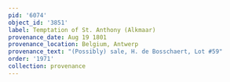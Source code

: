 ```yaml
---
pid: '6074'
object_id: '3851'
label: Temptation of St. Anthony (Alkmaar)
provenance_date: Aug 19 1801
provenance_location: Belgium, Antwerp
provenance_text: "(Possibly) sale, H. de Bosschaert, Lot #59"
order: '1971'
collection: provenance
---
```

